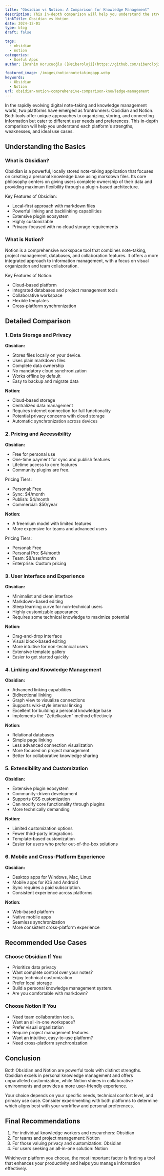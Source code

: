 ```yaml
---
title: "Obsidian vs Notion: A Comparison for Knowledge Management"
description: This in-depth comparison will help you understand the strengths, weaknesses, and ideal use cases for Obsidian and Notion.
linkTitle: Obsidian vs Notion
date: 2024-12-01
type: blog
draft: false

tags:
  - obsidian
  - notion
categories:
  - Useful Apps
author: İbrahim Korucuoğlu ([@siberoloji](https://github.com/siberoloji))

featured_image: /images/notionnotetakingapp.webp
keywords:
  - Obsidian
  - Notion
url: obsidian-notion-comprehensive-comparison-knowledge-management
---
```

In the rapidly evolving digital note-taking and knowledge management world, two platforms have emerged as frontrunners: Obsidian and Notion. Both tools offer unique approaches to organizing, storing, and connecting information but cater to different user needs and preferences. This in-depth comparison will help you understand each platform's strengths, weaknesses, and ideal use cases.

## Understanding the Basics

### What is Obsidian?

Obsidian is a powerful, locally stored note-taking application that focuses on creating a personal knowledge base using markdown files. Its core philosophy centers on giving users complete ownership of their data and providing maximum flexibility through a plugin-based architecture.

Key Features of Obsidian:

- Local-first approach with markdown files
- Powerful linking and backlinking capabilities
- Extensive plugin ecosystem
- Highly customizable
- Privacy-focused with no cloud storage requirements

### What is Notion?

Notion is a comprehensive workspace tool that combines note-taking, project management, databases, and collaboration features. It offers a more integrated approach to information management, with a focus on visual organization and team collaboration.

Key Features of Notion:

- Cloud-based platform
- Integrated databases and project management tools
- Collaborative workspace
- Flexible templates
- Cross-platform synchronization

## Detailed Comparison

### 1. Data Storage and Privacy

**Obsidian:**

- Stores files locally on your device.
- Uses plain markdown files
- Complete data ownership
- No mandatory cloud synchronization
- Works offline by default
- Easy to backup and migrate data

**Notion:**

- Cloud-based storage
- Centralized data management
- Requires internet connection for full functionality
- Potential privacy concerns with cloud storage
- Automatic synchronization across devices

### 2. Pricing and Accessibility

**Obsidian:**

- Free for personal use
- One-time payment for sync and publish features
- Lifetime access to core features
- Community plugins are free.

Pricing Tiers:

- Personal: Free
- Sync: $4/month
- Publish: $4/month
- Commercial: $50/year

**Notion:**

- A freemium model with limited features
- More expensive for teams and advanced users

Pricing Tiers:

- Personal: Free
- Personal Pro: $4/month
- Team: $8/user/month
- Enterprise: Custom pricing

### 3. User Interface and Experience

**Obsidian:**

- Minimalist and clean interface
- Markdown-based editing
- Steep learning curve for non-technical users
- Highly customizable appearance
- Requires some technical knowledge to maximize potential

**Notion:**

- Drag-and-drop interface
- Visual block-based editing
- More intuitive for non-technical users
- Extensive template gallery
- Easier to get started quickly

### 4. Linking and Knowledge Management

**Obsidian:**

- Advanced linking capabilities
- Bidirectional linking
- Graph view to visualize connections
- Supports wiki-style internal linking
- Excellent for building a personal knowledge base
- Implements the "Zettelkasten" method effectively

**Notion:**

- Relational databases
- Simple page linking
- Less advanced connection visualization
- More focused on project management
- Better for collaborative knowledge sharing

### 5. Extensibility and Customization

**Obsidian:**

- Extensive plugin ecosystem
- Community-driven development
- Supports CSS customization
- Can modify core functionality through plugins
- More technically demanding

**Notion:**

- Limited customization options
- Fewer third-party integrations
- Template-based customization
- Easier for users who prefer out-of-the-box solutions

### 6. Mobile and Cross-Platform Experience

**Obsidian:**

- Desktop apps for Windows, Mac, Linux
- Mobile apps for iOS and Android
- Sync requires a paid subscription.
- Consistent experience across platforms

**Notion:**

- Web-based platform
- Native mobile apps
- Seamless synchronization
- More consistent cross-platform experience

## Recommended Use Cases

### Choose Obsidian If You

- Prioritize data privacy
- Want complete control over your notes?
- Enjoy technical customization
- Prefer local storage
- Build a personal knowledge management system.
- Are you comfortable with markdown?

### Choose Notion If You

- Need team collaboration tools.
- Want an all-in-one workspace?
- Prefer visual organization
- Require project management features.
- Want an intuitive, easy-to-use platform?
- Need cross-platform synchronization

## Conclusion

Both Obsidian and Notion are powerful tools with distinct strengths. Obsidian excels in personal knowledge management and offers unparalleled customization, while Notion shines in collaborative environments and provides a more user-friendly experience.

Your choice depends on your specific needs, technical comfort level, and primary use case. Consider experimenting with both platforms to determine which aligns best with your workflow and personal preferences.

## Final Recommendations

1. For individual knowledge workers and researchers: Obsidian
2. For teams and project management: Notion
3. For those valuing privacy and customization: Obsidian
4. For users seeking an all-in-one solution: Notion

Whichever platform you choose, the most important factor is finding a tool that enhances your productivity and helps you manage information effectively.
